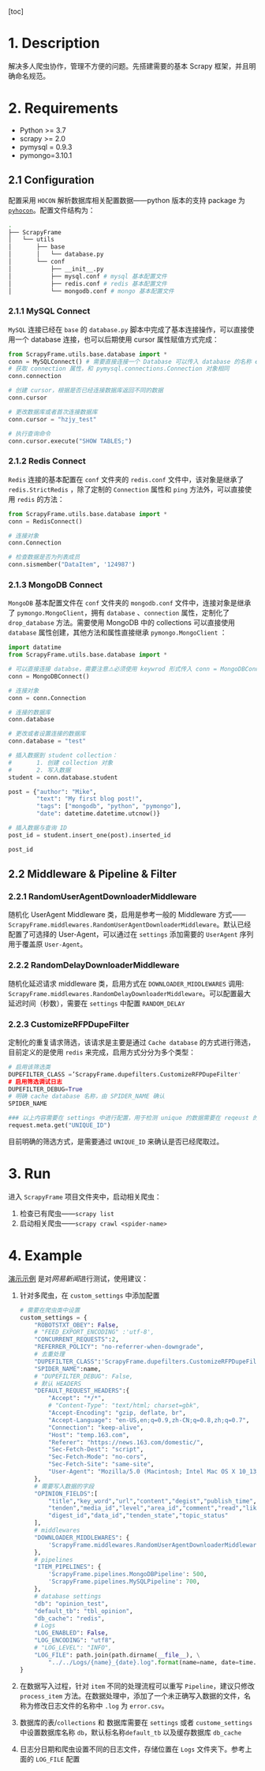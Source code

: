 [toc]

# 1. Description

解决多人爬虫协作，管理不方便的问题。先搭建需要的基本 Scrapy 框架，并且明确命名规范。

# 2. Requirements

* Python >= 3.7
* scrapy >= 2.0
* pymysql = 0.9.3
* pymongo=3.10.1

## 2.1 Configuration

配置采用 `HOCON` 解析数据库相关配置数据——python 版本的支持 package 为 [`pyhocon`](https://github.com/chimpler/pyhocon/)。配置文件结构为：

```bash
.
├── ScrapyFrame
│   └── utils
│       ├── base
│       │   └── database.py
│       └── conf
│           ├── __init__.py
│           ├── mysql.conf # mysql 基本配置文件
│           ├── redis.conf # redis 基本配置文件
│           └── mongodb.conf # mongo 基本配置文件
```

### 2.1.1 MySQL Connect

`MySQL` 连接已经在 `base` 的 `database.py` 脚本中完成了基本连接操作，可以直接使用一个 database 连接，也可以后期使用 cursor 属性赋值方式完成：

```python
from ScrapyFrame.utils.base.database import *
conn = MySQLConnect() # 需要直接连接一个 Database 可以传入 database 的名称 eg: conn = MySQLConnect("hzjy_test")
# 获取 connection 属性，和 pymysql.connections.Connection 对象相同
conn.connection

# 创建 cursor，根据是否已经连接数据库返回不同的数据
conn.cursor

# 更改数据库或者首次连接数据库
conn.cursor = "hzjy_test"

# 执行查询命令
conn.cursor.execute("SHOW TABLES;") 
```

### 2.1.2 Redis Connect

`Redis` 连接的基本配置在 `conf`  文件夹的 `redis.conf` 文件中，该对象是继承了 `redis.StrictRedis` ，除了定制的 `Connection` 属性和 `ping` 方法外，可以直接使用 `redis` 的方法：

```python
from ScrapyFrame.utils.base.database import *
conn = RedisConnect() 

# 连接对象
conn.Connection 

# 检查数据是否为列表成员
conn.sismember("DataItem", '124987')
```

### 2.1.3 MongoDB Connect

`MongoDB` 基本配置文件在 `conf` 文件夹的 `mongodb.conf` 文件中，连接对象是继承了 `pymongo.MongoClient`，拥有 `database` 、`connection` 属性，定制化了 `drop_database` 方法。需要使用 MongoDB 中的 collections 可以直接使用 `database` 属性创建，其他方法和属性直接继承 `pymongo.MongoClient` ：

```python
import datatime
from ScrapyFrame.utils.base.database import *

# 可以直接连接 databse，需要注意⚠️必须使用 keywrod 形式传入 conn = MongoDBConnect(db="test")
conn = MongoDBConnect() 

# 连接对象
conn = conn.Connection

# 连接的数据库
conn.database

# 更改或者设置连接的数据库
conn.database = "test"

# 插入数据到 student collection：
#		1. 创建 collection 对象
#		2. 写入数据
student = conn.database.student

post = {"author": "Mike",
        "text": "My first blog post!",
        "tags": ["mongodb", "python", "pymongo"],
        "date": datetime.datetime.utcnow()}

# 插入数据与查询 ID
post_id = student.insert_one(post).inserted_id

post_id
```

## 2.2 Middleware & Pipeline & Filter

### 2.2.1 RandomUserAgentDownloaderMiddleware

随机化 UserAgent Middleware 类，启用是参考一般的 Middleware 方式—— `ScrapyFrame.middlewares.RandomUserAgentDownloaderMiddleware`。默认已经配置了可选择的 User-Agent，可以通过在 `settings` 添加需要的 `UserAgent` 序列用于覆盖原 `User-Agent`。

### 2.2.2 RandomDelayDownloaderMiddleware

随机化延迟请求 middleware 类，启用方式在 `DOWNLOADER_MIDDLEWARES` 调用: `ScrapyFrame.middlewares.RandomDelayDownloaderMiddleware`。可以配置最大延迟时间（秒数），需要在 `settings` 中配置 `RANDOM_DELAY`

### 2.2.3 CustomizeRFPDupeFilter

定制化的重复请求筛选，该请求是主要是通过 `Cache database` 的方式进行筛选，目前定义的是使用 `redis` 来完成，启用方式分分为多个类型：

```python
# 启用该筛选类
DUPEFILTER_CLASS =’ScrapyFrame.dupefilters.CustomizeRFPDupeFilter'
# 启用筛选调试日志
DUPEFILTER_DEBUG=True
# 明确 cache database 名称，由 SPIDER_NAME 确认
SPIDER_NAME

### 以上内容需要在 settings 中进行配置，用于检测 unique 的数据需要在 reqeust 的 meta 中传入
request.meta.get("UNIQUE_ID")
```

目前明确的筛选方式，是需要通过 `UNIQUE_ID` 来确认是否已经爬取过。



# 3. Run

进入 `ScrapyFrame` 项目文件夹中，启动相关爬虫：

1. 检查已有爬虫——`scrapy list`
2. 启动相关爬虫——`scrapy crawl <spider-name>`

# 4. Example

[演示示例](./ScrapyFrame/spiders/example.py) 是对*网易新闻*进行测试，使用建议：

1. 针对多爬虫，在 `custom_settings` 中添加配置

   ```python
   # 需要在爬虫类中设置
   custom_settings = {
       "ROBOTSTXT_OBEY": False,
       # "FEED_EXPORT_ENCODING" :'utf-8',
       "CONCURRENT_REQUESTS":2,
       "REFERRER_POLICY": "no-referrer-when-downgrade",
       # 去重处理
       "DUPEFILTER_CLASS":'ScrapyFrame.dupefilters.CustomizeRFPDupeFilter',
       "SPIDER_NAME":name,
       # "DUPEFILTER_DEBUG": False,
       # 默认 HEADERS
       "DEFAULT_REQUEST_HEADERS":{
           "Accept": "*/*",
           # "Content-Type": "text/html; charset=gbk",
           "Accept-Encoding": "gzip, deflate, br",
           "Accept-Language": "en-US,en;q=0.9,zh-CN;q=0.8,zh;q=0.7",
           "Connection": "keep-alive",
           "Host": "temp.163.com",
           "Referer": "https://news.163.com/domestic/",
           "Sec-Fetch-Dest": "script",
           "Sec-Fetch-Mode": "no-cors",
           "Sec-Fetch-Site": "same-site",
           "User-Agent": "Mozilla/5.0 (Macintosh; Intel Mac OS X 10_13_6) AppleWebKit/537.36 (KHTML, like Gecko) Chrome/80.0.3987.163 Safari/537.36",
       },
       # 需要写入数据的字段
       "OPINION_FIELDS":[
           "title","key_word","url","content","degist","publish_time","source","author",
           "tenden","media_id","level","area_id","comment","read","like","transpond",
           "digest_id","data_id","tenden_state","topic_status"
       ],
       # middlewares
       "DOWNLOADER_MIDDLEWARES": {
           'ScrapyFrame.middlewares.RandomUserAgentDownloaderMiddleware': 10,
       },
       # pipelines
       "ITEM_PIPELINES": {
           'ScrapyFrame.pipelines.MongoDBPipeline': 500,
           'ScrapyFrame.pipelines.MySQLPipeline': 700,
       },
       # database settings
       "db": "opinion_test",
       "default_tb": "tbl_opinion", 
       "db_cache": "redis",
       # Logs
       "LOG_ENABLED": False,
       "LOG_ENCODING": "utf8",
       # "LOG_LEVEL": "INFO",
       "LOG_FILE": path.join(path.dirname(__file__), \
           "../../Logs/{name}_{date}.log".format(name=name, date=time.strftime("%Y%m%d", time.localtime())))
   }
   ```

2. 在数据写入过程，针对 `item` 不同的处理流程可以重写 `Pipeline`，建议只修改 `process_item` 方法。在数据处理中，添加了一个未正确写入数据的文件，名称为修改日志文件的名称中 `.log` 为 `error.csv`。

3. 数据库的表/`collections` 和 数据库需要在 `settings` 或者 `custome_settings` 中设置数据库名称 `db`，默认标名称`default_tb` 以及缓存数据库 `db_cache`

4. 日志分日期和爬虫设置不同的日志文件，存储位置在 `Logs` 文件夹下。参考上面的 `LOG_FILE` 配置